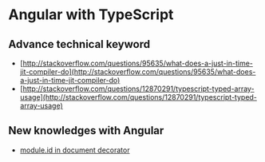 # Angular with TypeScript

## Advance technical keyword
- [http://stackoverflow.com/questions/95635/what-does-a-just-in-time-jit-compiler-do](http://stackoverflow.com/questions/95635/what-does-a-just-in-time-jit-compiler-do)
- [http://stackoverflow.com/questions/12870291/typescript-typed-array-usage](http://stackoverflow.com/questions/12870291/typescript-typed-array-usage)

## New knowledges with Angular
- [module.id in document decorator](http://stackoverflow.com/questions/37178192/angular2-what-is-the-meanings-of-module-id-in-component)
